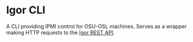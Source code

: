 Igor CLI
========

A CLI providing IPMI control for OSU-OSL machines. Serves as a wrapper
making HTTP requests to the
[Igor REST API](https://github.com/emaadmanzoor/igor-rest-api).
